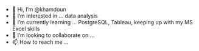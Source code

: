 - 👋 Hi, I’m @khamdoun
- 👀 I’m interested in ... data analysis
- 🌱 I’m currently learning ... PostgreSQL, Tableau, keeping up with my MS Excel skills
- 💞️ I’m looking to collaborate on ...
- 📫 How to reach me ...

<!---
khamdoun/khamdoun is a ✨ special ✨ repository because its `README.md` (this file) appears on your GitHub profile.
You can click the Preview link to take a look at your changes.
--->
